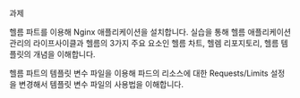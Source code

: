 과제

헬름 파트를 이용해 Nginx 애플리케이션을 설치합니다. 실습을 통해 헬름 애플리케이션 관리의 라이프사이클과 헬름의 3가지 주요 요소인 헬름 차트, 헬렘 리포지토리, 헬름 템플릿의 개념을 이해합니다.

헬름 파트의 템플릿 변수 파일을 이용해 파드의 리소스에 대한 Requests/Limits 설정을 변경해서 템플릿 변수 파일의 사용법을 이해합니다.